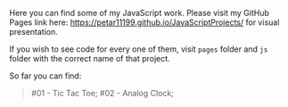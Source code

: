 Here you can find some of my JavaScript work.
Please visit my GitHub Pages link here: https://petar11199.github.io/JavaScriptProjects/ for visual presentation.

If you wish to see code for every one of them, visit `pages` folder and `js` folder with the correct name of that project.

So far you can find:

> #01 - Tic Tac Toe; #02 - Analog Clock;
